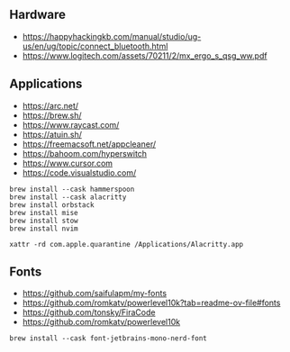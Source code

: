 ## Hardware

- https://happyhackingkb.com/manual/studio/ug-us/en/ug/topic/connect_bluetooth.html
- https://www.logitech.com/assets/70211/2/mx_ergo_s_qsg_ww.pdf

## Applications

- https://arc.net/
- https://brew.sh/
- https://www.raycast.com/
- https://atuin.sh/
- https://freemacsoft.net/appcleaner/
- https://bahoom.com/hyperswitch
- https://www.cursor.com
- https://code.visualstudio.com/

```
brew install --cask hammerspoon
brew install --cask alacritty
brew install orbstack
brew install mise
brew install stow
brew install nvim
```

```
xattr -rd com.apple.quarantine /Applications/Alacritty.app
```


## Fonts

- https://github.com/saifulapm/my-fonts
- https://github.com/romkatv/powerlevel10k?tab=readme-ov-file#fonts
- https://github.com/tonsky/FiraCode
- https://github.com/romkatv/powerlevel10k

```
brew install --cask font-jetbrains-mono-nerd-font
```
